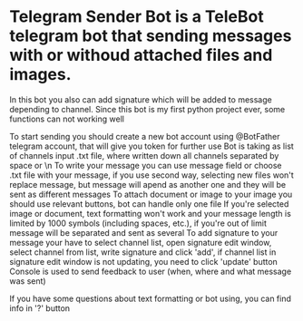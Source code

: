 # Telegram Sender Bot is a TeleBot telegram bot that sending messages with or withoud attached files and images.
In this bot you also can add signature which will be added to message depending to channel.
Since this bot is my first python project ever, some functions can not working well

To start sending you should create a new bot account using @BotFather telegram account, that will give you token for further use
Bot is taking as list of channels input .txt file, where written down all channels separated by space or \n
To write your message you can use message field or choose .txt file with your message, if you use second way, selecting new files won't replace message, but message will apend as another one and they will be sent as different messages
To attach document or image to your image you should use relevant buttons, bot can handle only one file
If you're selected image or document, text formatting won't work and your message length is limited by 1000 symbols (including spaces, etc.), if you're out of limit message will be separated and sent as several
To add signature to your message your have to select channel list, open signature edit window, select channel from list, write signature and click 'add', if channel list in signature edit window is not updating, you need to click 'update' button
Console is used to send feedback to user (when, where and what message was sent)

If you have some questions about text formatting or bot using, you can find info in '?' button
